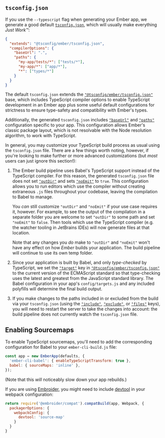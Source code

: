 ## `tsconfig.json`

If you use the `--typescript` flag when generating your Ember app, we generate a good default [`tsconfig.json`][tsconfig], which will usually make everything _Just Work™_:

```json {data-filename="tsconfig.json"}
{
  "extends": "@tsconfig/ember/tsconfig.json",
  "compilerOptions": {
    "baseUrl": ".",
    "paths": {
      "my-app/tests/*": ["tests/*"],
      "my-app/*": ["app/*"],
      "*": ["types/*"]
    }
  }
}
```

The default `tsconfig.json` extends the [`"@tsconfig/ember/tsconfig.json"`][ember-tsconfig] base, which includes TypeScript compiler options to enable TypeScript development in an Ember app plus some useful default configurations for strictness to ensure type-safety and compatibility with Ember's types.

Additionally, the generated `tsconfig.json` includes [`"baseUrl"`][tsconfig-baseUrl] and [`"paths"`][tsconfig-paths] configuration specific to your app. This configuration allows Ember's classic package layout, which is not resolvable with the Node resolution algorithm, to work with TypeScript.

In general, you may customize your TypeScript build process as usual using the `tsconfig.json` file. There are a few things worth noting, however, if you're looking to make further or more advanced customizations (but _most_ users can just ignore this section!):

1. The Ember build pipeline uses Babel's TypeScript support instead of the TypeScript compiler. For this reason, the generated `tsconfig.json` file does not set [`"outDir"`][tsconfig-outDir] and sets [`"noEmit"`][tsconfig-noEmit] to `true`. This configuration allows you to run editors which use the compiler without creating extraneous `.js` files throughout your codebase, leaving the compilation to Babel to manage.

   You _can_ still customize `"outDir"` and `"noEmit"` if your use case requires it, however. For example, to see the output of the compilation in a separate folder you are welcome to set `"outDir"` to some path and set `"noEmit"` to `false`. Then tools which use the TypeScript compiler (e.g. the watcher tooling in JetBrains IDEs) will now generate files at that location.

   Note that any changes you _do_ make to `"outDir"` and `"noEmit"` won't have any effect on how _Ember_ builds your application. The build pipeline will continue to use its own temp folder.

1. Since your application is built by Babel, and only _type-checked_ by TypeScript, we set the [`"target"`][tsconfig-target] key in [`"@tsconfig/ember/tsconfig.json"`][ember-tsconfig] to the current version of the ECMAScript standard so that type-checking uses the latest and greatest from the JavaScript standard library. The Babel configuration in your app's `config/targets.js` and any included polyfills will determine the final build output.

1. If you make changes to the paths included in or excluded from the build via your `tsconfig.json` (using the [`"include"`][tsconfig-include], [`"exclude"`][tsconfig-exclude], or [`"files"`][tsconfig-files] keys), you will need to restart the server to take the changes into account: the build pipeline does not currently watch the `tsconfig.json` file.

## Enabling Sourcemaps

To enable TypeScript sourcemaps, you'll need to add the corresponding configuration for Babel to your `ember-cli-build.js` file:

```javascript {data-filename="ember-cli-build.js" data-diff="+3"}
const app = new EmberApp(defaults, {
  'ember-cli-babel': { enableTypeScriptTransform: true },
  babel: { sourceMaps: 'inline' },
});
```

(Note that this _will_ noticeably slow down your app rebuilds.)

If you are using [Embroider], you might need to include [devtool] in your webpack configuration:

```javascript {data-filename="ember-cli-build.js" data-diff="+4"}
return require('@embroider/compat').compatBuild(app, Webpack, {
  packagerOptions: {
    webpackConfig: {
      devtool: 'source-map'
    }
  }
}
```

<!-- Internal links -->

<!-- External links -->

[devtool]: https://webpack.js.org/configuration/devtool/
[ember-tsconfig]: https://www.npmjs.com/package/@tsconfig/ember
[embroider]: https://github.com/embroider-build/embroider
[tsconfig-baseUrl]: https://www.typescriptlang.org/tsconfig#baseUrl
[tsconfig-exclude]: https://www.typescriptlang.org/tsconfig#exclude
[tsconfig-files]: https://www.typescriptlang.org/tsconfig#files
[tsconfig-include]: https://www.typescriptlang.org/tsconfig#include
[tsconfig-noEmit]: https://www.typescriptlang.org/tsconfig#noEmit
[tsconfig-outDir]: https://www.typescriptlang.org/tsconfig#outDir
[tsconfig-paths]: https://www.typescriptlang.org/tsconfig#paths
[tsconfig-target]: https://www.typescriptlang.org/tsconfig#target
[tsconfig]: https://www.typescriptlang.org/docs/handbook/tsconfig-json.html
